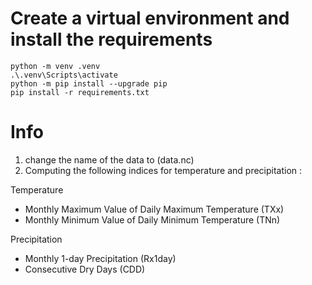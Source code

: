 # Create a virtual environment and install the requirements
```
python -m venv .venv
.\.venv\Scripts\activate
python -m pip install --upgrade pip
pip install -r requirements.txt
```
# Info 
1. change the name of the data to (data.nc)
2. Computing the following indices for temperature and precipitation :
   
Temperature
*  Monthly Maximum Value of Daily Maximum Temperature (TXx)
*  Monthly Minimum Value of Daily Minimum Temperature (TNn)
  
Precipitation
*  Monthly 1-day Precipitation  (Rx1day)
*  Consecutive Dry Days (CDD)
